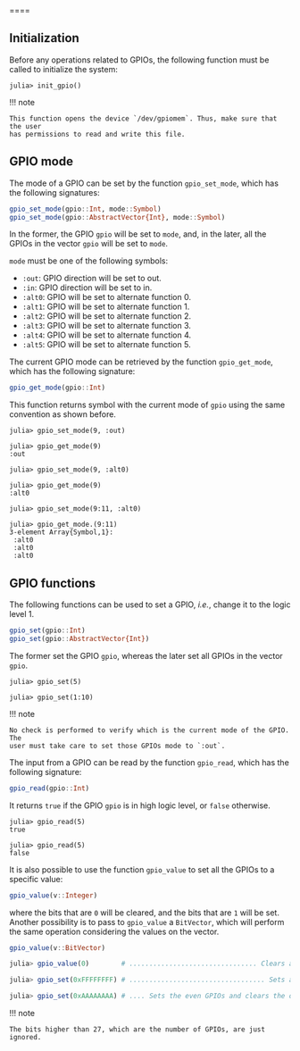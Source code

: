 
====

## Initialization

Before any operations related to GPIOs, the following function must be called to
initialize the system:

```julia-repl
julia> init_gpio()
```

!!! note

    This function opens the device `/dev/gpiomem`. Thus, make sure that the user
    has permissions to read and write this file.

## GPIO mode

The mode of a GPIO can be set by the function `gpio_set_mode`, which has the
following signatures:

```julia
gpio_set_mode(gpio::Int, mode::Symbol)
gpio_set_mode(gpio::AbstractVector{Int}, mode::Symbol)
```

In the former, the GPIO `gpio` will be set to `mode`, and, in the later, all
the GPIOs in the vector `gpio` will be set to `mode`.

`mode` must be one of the following symbols:

* `:out`: GPIO direction will be set to out.
* `:in`: GPIO direction will be set to in.
* `:alt0`: GPIO will be set to alternate function 0.
* `:alt1`: GPIO will be set to alternate function 1.
* `:alt2`: GPIO will be set to alternate function 2.
* `:alt3`: GPIO will be set to alternate function 3.
* `:alt4`: GPIO will be set to alternate function 4.
* `:alt5`: GPIO will be set to alternate function 5.

The current GPIO mode can be retrieved by the function `gpio_get_mode`, which
has the following signature:

```julia
gpio_get_mode(gpio::Int)
```

This function returns symbol with the current mode of `gpio` using the same
convention as shown before.

```julia-repl
julia> gpio_set_mode(9, :out)

julia> gpio_get_mode(9)
:out

julia> gpio_set_mode(9, :alt0)

julia> gpio_get_mode(9)
:alt0

julia> gpio_set_mode(9:11, :alt0)

julia> gpio_get_mode.(9:11)
3-element Array{Symbol,1}:
 :alt0
 :alt0
 :alt0
```

## GPIO functions

The following functions can be used to set a GPIO, *i.e.*, change it to the
logic level 1.

```julia
gpio_set(gpio::Int)
gpio_set(gpio::AbstractVector{Int})
```

The former set the GPIO `gpio`, whereas the later set all GPIOs in the vector `gpio`.

```julia-repl
julia> gpio_set(5)

julia> gpio_set(1:10)

```

!!! note

    No check is performed to verify which is the current mode of the GPIO. The
    user must take care to set those GPIOs mode to `:out`.

The input from a GPIO can be read by the function `gpio_read`, which has the
following signature:

```julia
gpio_read(gpio::Int)
```

It returns `true` if the GPIO `gpio` is in high logic level, or `false` otherwise.

```julia-repl
julia> gpio_read(5)
true

julia> gpio_read(5)
false

```

It is also possible to use the function `gpio_value` to set all the GPIOs to a
specific value:

```julia
gpio_value(v::Integer)
```

where the bits that are `0` will be cleared, and the bits that are `1` will be
set. Another possibility is to pass to `gpio_value` a `BitVector`, which will
perform the same operation considering the values on the vector.

```julia
gpio_value(v::BitVector)
```

```julia
julia> gpio_value(0)        # ................................ Clears all GPIOs.

julia> gpio_set(0xFFFFFFFF) # .................................. Sets all GPIOs.

julia> gpio_set(0xAAAAAAAA) # .... Sets the even GPIOs and clears the odd GPIOs.
```

!!! note

    The bits higher than 27, which are the number of GPIOs, are just ignored.
